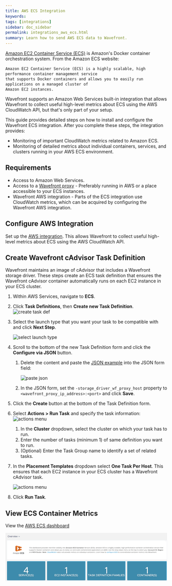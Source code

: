 ```yaml
---
title: AWS ECS Integration
keywords:
tags: [integrations]
sidebar: doc_sidebar
permalink: integrations_aws_ecs.html
summary: Learn how to send AWS ECS data to Wavefront.
---
```

[Amazon EC2 Container Service (ECS)](https://aws.amazon.com/ecs/) is Amazon's Docker container orchestration system. From the Amazon ECS website:

```quote
Amazon EC2 Container Service (ECS) is a highly scalable, high performance container management service
that supports Docker containers and allows you to easily run applications on a managed cluster of
Amazon EC2 instances.
```

Wavefront supports an Amazon Web Services built-in integration that allows Wavefront to collect useful high-level metrics about ECS using the AWS CloudWatch API, but that's only part of your setup.

This guide provides detailed steps on how to install and configure the Wavefront ECS integration. After you complete these steps, the integration provides:

- Monitoring of important CloudWatch metrics related to Amazon ECS.
- Monitoring of detailed metrics about individual containers, services, and clusters running in your AWS ECS environment.

## Requirements

- Access to Amazon Web Services.
- Access to a [Wavefront proxy](proxies_installing.html) - Preferably running in AWS or a place accessible to your ECS instances.
- Wavefront AWS integration - Parts of the ECS integration use CloudWatch metrics, which can be acquired by configuring the Wavefront AWS integration.

## Configure AWS Integration

Set up the [AWS integration](integrations_aws_metrics.html). This allows Wavefront to collect useful high-level metrics about ECS using the AWS CloudWatch API.

## Create Wavefront cAdvisor Task Definition

Wavefront maintains an image of cAdvisor that includes a Wavefront storage driver. These steps create an ECS task definition that ensures the Wavefront cAdvisor container automatically runs on each EC2 instance in your ECS cluster.

1. Within AWS Services, navigate to **ECS**.
1. Click **Task Definitions**, then **Create new Task Definition**.
  ![create task def](images/create_new_task_definition.png)
1. Select the launch type that you want your task to be compatible with and click **Next Step**.

   ![select launch type](images/select_launch_type.png)
1. Scroll to the bottom of the new Task Definition form and click the **Configure via JSON** button.
   1. Delete the content and paste the [JSON example](https://raw.githubusercontent.com/wavefrontHQ/integrations/master/aws-ecs/example-task-definition.json) into the JSON form field:

      ![paste json](images/paste_json.png)

   1. In the JSON form, set the `-storage_driver_wf_proxy_host` property  to `<wavefront_proxy_ip_address>:<port>` and click **Save**.
1. Click the **Create** button at the bottom of the Task Definition form.
1. Select **Actions > Run Task** and specify the task information:
   ![actions menu](images/actions_run_task.png)
   1. In the **Cluster** dropdown, select the cluster on which your task has to run.
   2. Enter the number of tasks (minimum 1) of same definition you want to run.
   3. (Optional) Enter the Task Group name to identify a set of related tasks.
1. In the **Placement Templates** dropdown select **One Task Per Host**. This ensures that each EC2 instance in your ECS cluster has a Wavefront cAdvisor task.

   ![actions menu](images/one_task_per_host.png)
1. Click **Run Task**.

## View ECS Container Metrics

View the [AWS ECS dashboard](integrations_aws_metrics.html#aws-dashboards)

![db aws ecs](images/db_aws_ecs.png)
